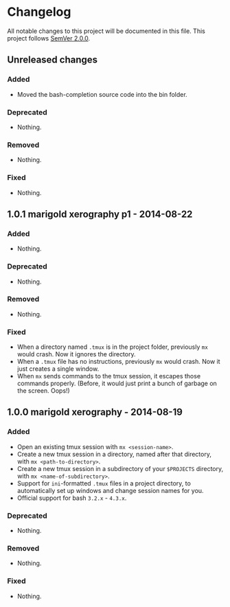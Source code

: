 # Changelog
All notable changes to this project will be documented in this file.
This project follows [SemVer 2.0.0](http://www.semver.org).

## Unreleased changes

### Added
- Moved the bash-completion source code into the bin folder.

### Deprecated
- Nothing.

### Removed
- Nothing.

### Fixed
- Nothing.

## 1.0.1 marigold xerography p1 - 2014-08-22

### Added
- Nothing.

### Deprecated
- Nothing.

### Removed
- Nothing.

### Fixed
- When a directory named `.tmux` is in the project folder, previously `mx` would crash. Now it ignores the directory.
- When a `.tmux` file has no instructions, previously `mx` would crash. Now it just creates a single window.
- When `mx` sends commands to the tmux session, it escapes those commands properly. (Before, it would just print a bunch of garbage on the screen. Oops!)

## 1.0.0 marigold xerography - 2014-08-19

### Added
- Open an existing tmux session with `mx <session-name>`.
- Create a new tmux session in a directory, named after that directory, with `mx <path-to-directory>`.
- Create a new tmux session in a subdirectory of your `$PROJECTS` directory, with `mx <name-of-subdirectory>`.
- Support for `ini`-formatted `.tmux` files in a project directory, to automatically set up windows and change session names for you.
- Official support for bash `3.2.x` - `4.3.x`.

### Deprecated
- Nothing.

### Removed
- Nothing.

### Fixed
- Nothing.
